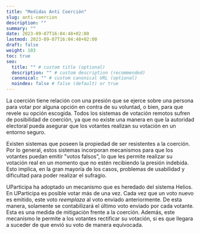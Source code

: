 ```yaml
---
title: "Medidas Anti Coerción"
slug: anti-coercion
description: ""
summary: ""
date: 2023-09-07T16:04:48+02:00
lastmod: 2023-09-07T16:04:48+02:00
draft: false
weight: 103
toc: true
seo:
  title: "" # custom title (optional)
  description: "" # custom description (recommended)
  canonical: "" # custom canonical URL (optional)
  noindex: false # false (default) or true
---
```

La coerción tiene relación con una presión que se ejerce sobre 
una persona para votar por alguna opción en contra de su 
voluntad, o bien, para que revele su opción escogida. Todos 
los sistemas de votación remotos sufren de posibilidad de coerción, 
ya que no existe una manera en que la autoridad electoral 
pueda asegurar que los votantes realizan su votación 
en un entorno seguro. 

Existen sistemas que poseen la propiedad de ser resistentes a la 
coerción. Por lo general, estos sistemas incorporan mecanismos 
para que los votantes puedan emitir "votos falsos", lo que 
les permite realizar su votación real en un momento que no 
estén recibiendo la presión indebida. Esto implica, en la 
gran mayoría de los casos, problemas de usabilidad y dificultad 
para poder realizar el sufragio.

UParticipa ha adoptado un mecanismo que es heredado del sistema 
Helios. En UParticipa es posible votar más de una vez. Cada vez 
que un voto nuevo es emitido, este voto *reemplaza* al voto enviado 
anteriormente. De esta manera, solamente se contabilizará el 
último voto enviado por cada votante. Esta es una medida de 
mitigación frente a la coerción. Además, este mecanismo le permite 
a los votantes rectificar su votación, si es que llegara a 
suceder de que envió su voto de manera equivocada.
